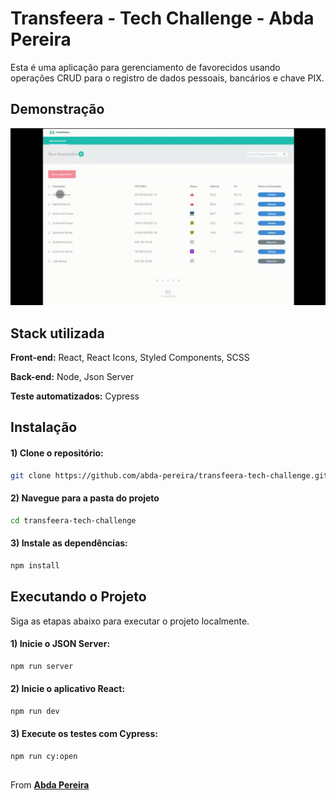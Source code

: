 
# Transfeera - Tech Challenge - Abda Pereira

Esta é uma aplicação para gerenciamento de favorecidos usando operações CRUD para o registro de dados pessoais, bancários e chave PIX.

## Demonstração

![](transfeera-tech-challenge.gif)

## Stack utilizada

**Front-end:** React, React Icons, Styled Components, SCSS

**Back-end:** Node, Json Server

**Teste automatizados:** Cypress

## Instalação

#### 1) Clone o repositório:
```bash
git clone https://github.com/abda-pereira/transfeera-tech-challenge.git
```

#### 2) Navegue para a pasta do projeto
```bash
cd transfeera-tech-challenge
```

#### 3) Instale as dependências:
```bash
npm install
```

## Executando o Projeto

Siga as etapas abaixo para executar o projeto localmente.

#### 1) Inicie o JSON Server:
```bash
npm run server
```

#### 2) Inicie o aplicativo React:
```bash
npm run dev
```

#### 3) Execute os testes com Cypress:
```bash
npm run cy:open
```
##

From **[Abda Pereira](https://abda-pereira.netlify.app/)**

